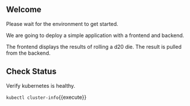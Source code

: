 ## Welcome

Please wait for the environment to get started.

We are going to deploy a simple application with a frontend and backend.

The frontend displays the results of rolling a d20 die. The result is pulled from the backend.

## Check Status

Verify kubernetes is healthy.

`kubectl cluster-info`{{execute}}
